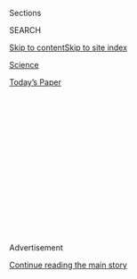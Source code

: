 <div id="app">

<div>

<div>

<div>

<div class="NYTAppHideMasthead css-1q2w90k e1suatyy0">

<div class="section css-ui9rw0 e1suatyy2">

<div class="css-eph4ug er09x8g0">

<div class="css-6n7j50">

</div>

<span class="css-1dv1kvn">Sections</span>

<div class="css-10488qs">

<span class="css-1dv1kvn">SEARCH</span>

</div>

[Skip to content](#site-content)[Skip to site
index](#site-index)

</div>

<div id="masthead-section-label" class="css-1wr3we4 eaxe0e00">

[Science](https://www.nytimes3xbfgragh.onion/section/science)

</div>

<div class="css-10698na e1huz5gh0">

</div>

</div>

<div id="masthead-bar-one" class="section hasLinks css-15hmgas e1csuq9d3">

<div class="css-uqyvli e1csuq9d0">

</div>

<div class="css-1uqjmks e1csuq9d1">

</div>

<div class="css-9e9ivx">

[](https://myaccount.nytimes3xbfgragh.onion/auth/login?response_type=cookie&client_id=vi)

</div>

<div class="css-1bvtpon e1csuq9d2">

[Today’s
Paper](https://www.nytimes3xbfgragh.onion/section/todayspaper)

</div>

</div>

</div>

</div>

<div data-aria-hidden="false">

<div id="site-content" data-role="main">

<div>

<div class="css-1aor85t" style="opacity:0.000000001;z-index:-1;visibility:hidden">

<div class="css-1hqnpie">

<div class="css-epjblv">

<span class="css-17xtcya">[Science](/section/science)</span><span class="css-x15j1o">|</span><span class="css-fwqvlz">He
Doesn’t Mind Being Shared, Unless His Mates Try to Eat Each Other’s
Eggs</span>

</div>

<div class="css-k008qs">

<div class="css-1iwv8en">

<span class="css-18z7m18"></span>

<div>

</div>

</div>

<span class="css-1n6z4y">https://nyti.ms/2DYNqP4</span>

<div class="css-1705lsu">

<div class="css-4xjgmj">

<div class="css-4skfbu" data-role="toolbar" data-aria-label="Social Media Share buttons, Save button, and Comments Panel with current comment count" data-testid="share-tools">

  - 
  - 
  - 
  - 
    
    <div class="css-6n7j50">
    
    </div>

  - 
  - 

</div>

</div>

</div>

</div>

</div>

</div>

<div class="css-13pd83m">

</div>

<div id="top-wrapper" class="css-1sy8kpn">

<div id="top-slug" class="css-l9onyx">

Advertisement

</div>

[Continue reading the main
story](#after-top)

<div class="ad top-wrapper" style="text-align:center;height:100%;display:block;min-height:250px">

<div id="top" class="place-ad" data-position="top" data-size-key="top">

</div>

</div>

<div id="after-top">

</div>

</div>

<div>

<div id="sponsor-wrapper" class="css-1hyfx7x">

<div id="sponsor-slug" class="css-19vbshk">

Supported by

</div>

[Continue reading the main
story](#after-sponsor)

<div id="sponsor" class="ad sponsor-wrapper" style="text-align:center;height:100%;display:block">

</div>

<div id="after-sponsor">

</div>

</div>

<div class="css-186x18t">

Trilobites

</div>

<div class="css-1vkm6nb ehdk2mb0">

# He Doesn’t Mind Being Shared, Unless His Mates Try to Eat Each Other’s Eggs

</div>

A Brazilian frog species engages in reproductive behavior never seen in
amphibians before.

<div class="css-79elbk" data-testid="photoviewer-wrapper">

<div class="css-z3e15g" data-testid="photoviewer-wrapper-hidden">

</div>

<div class="css-1a48zt4 ehw59r15" data-testid="photoviewer-children">

![<span class="css-16f3y1r e13ogyst0" data-aria-hidden="true">A
male Thoropa taophora frog of
Brazil. </span><span class="css-cnj6d5 e1z0qqy90" itemprop="copyrightHolder"><span class="css-1ly73wi e1tej78p0">Credit...</span><span><span>Fábio
de
Sá</span></span></span>](https://static01.graylady3jvrrxbe.onion/images/2020/08/12/science/12TB-FROGMATING1/12TB-FROGMATING1-articleLarge.jpg?quality=75&auto=webp&disable=upscale)

</div>

</div>

<div class="css-18e8msd">

<div class="css-vp77d3 epjyd6m0">

<div class="css-hus3qt ey68jwv0" data-aria-hidden="true">

[![Katherine J.
Wu](https://static01.graylady3jvrrxbe.onion/images/2020/08/11/reader-center/author-katherine-j-wu/author-katherine-j-wu-thumbLarge.png
"Katherine J. Wu")](https://www.nytimes3xbfgragh.onion/by/katherine-j--wu)

</div>

<div class="css-1baulvz">

By [<span class="css-1baulvz last-byline" itemprop="name">Katherine J.
Wu</span>](https://www.nytimes3xbfgragh.onion/by/katherine-j--wu)

</div>

</div>

  - 
    
    <div class="css-ld3wwf e16638kd2">
    
    Aug. 12,
    2020
    
    </div>

  - 
    
    <div class="css-4xjgmj">
    
    <div class="css-d8bdto" data-role="toolbar" data-aria-label="Social Media Share buttons, Save button, and Comments Panel with current comment count" data-testid="share-tools">
    
      - 
      - 
      - 
      - 
        
        <div class="css-6n7j50">
        
        </div>
    
      - 
      - 
    
    </div>
    
    </div>

</div>

<div class="css-mdjrty">

[Leer en
español](https://www.nytimes3xbfgragh.onion/es/2020/08/12/espanol/ciencia-y-tecnologia/ranas-brasil.html "Read in Spanish")

</div>

</div>

<div class="section meteredContent css-1r7ky0e" name="articleBody" itemprop="articleBody">

<div class="css-1fanzo5 StoryBodyCompanionColumn">

<div class="css-53u6y8">

From the standpoint of sex, male frogs tend to segregate into two camps:
the monogamous bunch and the free wheeling philanderers.

This split seems to apply to all amphibians, which don’t really
compromise between these two amorous extremes. Researchers have long
found this odd; plenty of other animals practice group fidelity, wherein
one male strikes up a long-term liaison with several females at once,
but won’t engage with anyone else.

Now, a team of scientists has found a rule-breaking river frog in
Brazil’s Atlantic rainforest called Thoropa taophora, whose sexual
shenanigans involve everything from cannibalism to peacemaking hugs and
some surprisingly well-muscled forearms.

Over the course of a single breeding season, some males will couple up
with exactly two females, who alternately visit their mate like a
sperm-dispensing timeshare.

</div>

</div>

<div class="css-1fanzo5 StoryBodyCompanionColumn">

<div class="css-53u6y8">

“There is a bond between the male and the female, but there is more than
one couple,” said Fábio de Sá, a biologist at the University of Campinas
in Brazil and an author on a paper published Wednesday in [Science
Advances](https://advances.sciencemag.org/lookup/doi/10.1126/sciadv.aay1539)
that describes the new behavior.

Much of Thoropa mating boils down to location. These frogs prize wet,
rocky habitats called seeps, where their eggs can mature. Males will
wage all-out war over seeps, emitting aggressive calls and jabbing at
their rivals with the spine-studded thumbs at the ends of their bulging,
battleworthy forelimbs. Once their real estate is won, the victors spend
their nights on patrol, in the hopes that a female will drop by and
leave behind a cache of fresh eggs.

Where seeps are abundant, both sexes of Thoropa taophora frogs take
multiple partners, Dr. de Sá said. But when seeps become scarce enough
to render some males homeless, the frogs are sometimes forced into a
seismic sexual shift.

“For females, males become the limiting resource,” Dr. de Sá said. Under
these circumstances, females queue up to mate with the seep-straddling
males. In a series of video recordings, the researchers found that two,
perhaps three, females might share the same beau, with one usually
emerging as a “dominant” consort who monopolized most of the mating.

</div>

</div>

![<span class="css-16f3y1r e13ogyst0">In their seep habitats, male
Thoropa taophora frogs try to balance relationships with multiple
females.</span><span class="css-cch8ym"><span class="css-1dv1kvn">Credit</span><span class="css-cnj6d5 e1z0qqy90" itemprop="copyrightHolder"><span class="css-1ly73wi e1tej78p0">Credit...</span><span>Video
by Fábio de Sá, Rafael C. Consolmagno, Pavitra Muralidhar, Cinthia A.
Brasileiro, Kelly R. Zamudio, Célio F. B.
Haddad</span></span></span>](https://static01.graylady3jvrrxbe.onion/images/2020/08/12/autossell/Untitled-copy/Untitled-copy-videoSixteenByNine3000.jpg)

<div class="css-1fanzo5 StoryBodyCompanionColumn">

<div class="css-53u6y8">

But the group courting the males “had consistent membership” over a long
period of time, said Kelly Zamudio, a biologist at Cornell University
and an author on the study. A genetic analysis of the eggs laid in each
male’s seep also revealed that the tadpoles were all full- or
half-siblings of various ages — a hint that they had come from two moms
who repeatedly visited the same dad.

</div>

</div>

<div class="css-1fanzo5 StoryBodyCompanionColumn">

<div class="css-53u6y8">

Mating systems like these are something “people have suspected,” said
Lauren O’Connell, a biologist at Stanford University who wasn’t involved
in the study. “But this was really a test of that idea.” She called it
“a really heroic effort of explaining the mating system of a species
in the wild.”

The females, however, were not always eager to share. Upon arriving at
the seep for an evening tryst, some tried to eat the eggs already there,
Dr. de Sá said. To curtail this filial cannibalism, the male sometimes
attempted to create a diversion, clasping the female with his burly arms
from behind — a typical mating position. But the encounter didn’t always
end in sex; sometimes the male seemed to simply wrap the female in a
platonic embrace, “like a distraction hug,” Dr. O’Connell said.

This whole situation might sound less than ideal, especially for
non-dominant females, Dr. Zamudio said. But when breeding sites are this
limited, “it’s better to be a secondary, or even the third, female in a
group,” she said. “At least you have a chance of laying some eggs with
the male, rather than going off to be on your own.”

The findings also help complete the puzzle of group fidelity, which has
now been documented in all classes of four-legged animals, or tetrapods,
Dr. de Sá said.

“In the big scheme of evolution, we can say we are filling in a piece of
information,” he said. “That is pretty cool.”

</div>

</div>

<div>

</div>

</div>

<div>

</div>

<div>

</div>

<div>

</div>

<div>

<div id="bottom-wrapper" class="css-1ede5it">

<div id="bottom-slug" class="css-l9onyx">

Advertisement

</div>

[Continue reading the main
story](#after-bottom)

<div id="bottom" class="ad bottom-wrapper" style="text-align:center;height:100%;display:block;min-height:90px">

</div>

<div id="after-bottom">

</div>

</div>

</div>

</div>

</div>

## Site Index

<div>

</div>

## Site Information Navigation

  - [© <span>2020</span> <span>The New York Times
    Company</span>](https://help.nytimes3xbfgragh.onion/hc/en-us/articles/115014792127-Copyright-notice)

<!-- end list -->

  - [NYTCo](https://www.nytco.com/)
  - [Contact
    Us](https://help.nytimes3xbfgragh.onion/hc/en-us/articles/115015385887-Contact-Us)
  - [Work with us](https://www.nytco.com/careers/)
  - [Advertise](https://nytmediakit.com/)
  - [T Brand Studio](http://www.tbrandstudio.com/)
  - [Your Ad
    Choices](https://www.nytimes3xbfgragh.onion/privacy/cookie-policy#how-do-i-manage-trackers)
  - [Privacy](https://www.nytimes3xbfgragh.onion/privacy)
  - [Terms of
    Service](https://help.nytimes3xbfgragh.onion/hc/en-us/articles/115014893428-Terms-of-service)
  - [Terms of
    Sale](https://help.nytimes3xbfgragh.onion/hc/en-us/articles/115014893968-Terms-of-sale)
  - [Site
    Map](https://spiderbites.nytimes3xbfgragh.onion)
  - [Help](https://help.nytimes3xbfgragh.onion/hc/en-us)
  - [Subscriptions](https://www.nytimes3xbfgragh.onion/subscription?campaignId=37WXW)

</div>

</div>

</div>

</div>
